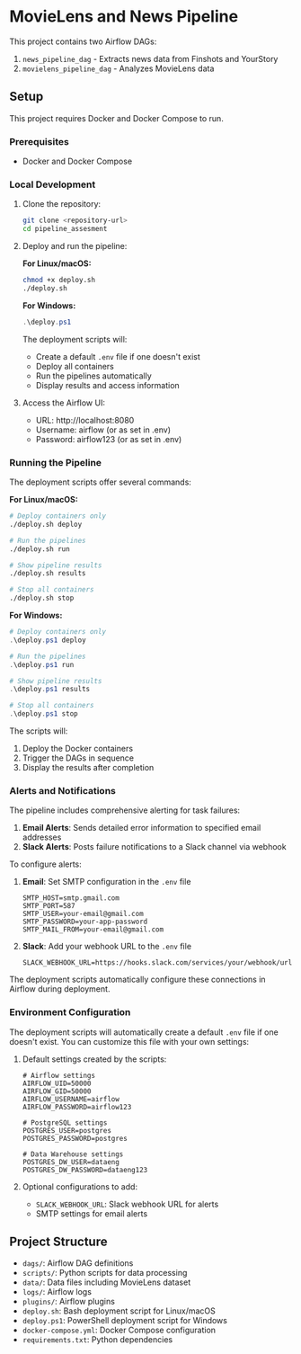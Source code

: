 # MovieLens and News Pipeline

This project contains two Airflow DAGs:
1. `news_pipeline_dag` - Extracts news data from Finshots and YourStory
2. `movielens_pipeline_dag` - Analyzes MovieLens data

## Setup

This project requires Docker and Docker Compose to run.

### Prerequisites

- Docker and Docker Compose

### Local Development

1. Clone the repository:
   ```bash
   git clone <repository-url>
   cd pipeline_assesment
   ```

2. Deploy and run the pipeline:

   **For Linux/macOS:**
   ```bash
   chmod +x deploy.sh
   ./deploy.sh
   ```

   **For Windows:**
   ```powershell
   .\deploy.ps1
   ```

   The deployment scripts will:
   - Create a default `.env` file if one doesn't exist
   - Deploy all containers
   - Run the pipelines automatically
   - Display results and access information

3. Access the Airflow UI:
   - URL: http://localhost:8080
   - Username: airflow (or as set in .env)
   - Password: airflow123 (or as set in .env)

### Running the Pipeline

The deployment scripts offer several commands:

**For Linux/macOS:**
```bash
# Deploy containers only
./deploy.sh deploy

# Run the pipelines
./deploy.sh run

# Show pipeline results
./deploy.sh results

# Stop all containers
./deploy.sh stop
```

**For Windows:**
```powershell
# Deploy containers only
.\deploy.ps1 deploy

# Run the pipelines
.\deploy.ps1 run

# Show pipeline results
.\deploy.ps1 results

# Stop all containers
.\deploy.ps1 stop
```

The scripts will:
1. Deploy the Docker containers
2. Trigger the DAGs in sequence
3. Display the results after completion

### Alerts and Notifications

The pipeline includes comprehensive alerting for task failures:

1. **Email Alerts**: Sends detailed error information to specified email addresses
2. **Slack Alerts**: Posts failure notifications to a Slack channel via webhook

To configure alerts:

1. **Email**: Set SMTP configuration in the `.env` file
   ```
   SMTP_HOST=smtp.gmail.com
   SMTP_PORT=587
   SMTP_USER=your-email@gmail.com
   SMTP_PASSWORD=your-app-password
   SMTP_MAIL_FROM=your-email@gmail.com
   ```

2. **Slack**: Add your webhook URL to the `.env` file
   ```
   SLACK_WEBHOOK_URL=https://hooks.slack.com/services/your/webhook/url
   ```

The deployment scripts automatically configure these connections in Airflow during deployment.

### Environment Configuration

The deployment scripts will automatically create a default `.env` file if one doesn't exist. You can customize this file with your own settings:

1. Default settings created by the scripts:
   ```
   # Airflow settings
   AIRFLOW_UID=50000
   AIRFLOW_GID=50000
   AIRFLOW_USERNAME=airflow
   AIRFLOW_PASSWORD=airflow123
   
   # PostgreSQL settings
   POSTGRES_USER=postgres
   POSTGRES_PASSWORD=postgres
   
   # Data Warehouse settings
   POSTGRES_DW_USER=dataeng
   POSTGRES_DW_PASSWORD=dataeng123
   ```

2. Optional configurations to add:
   - `SLACK_WEBHOOK_URL`: Slack webhook URL for alerts
   - SMTP settings for email alerts

## Project Structure

- `dags/`: Airflow DAG definitions
- `scripts/`: Python scripts for data processing
- `data/`: Data files including MovieLens dataset
- `logs/`: Airflow logs
- `plugins/`: Airflow plugins
- `deploy.sh`: Bash deployment script for Linux/macOS
- `deploy.ps1`: PowerShell deployment script for Windows
- `docker-compose.yml`: Docker Compose configuration
- `requirements.txt`: Python dependencies 